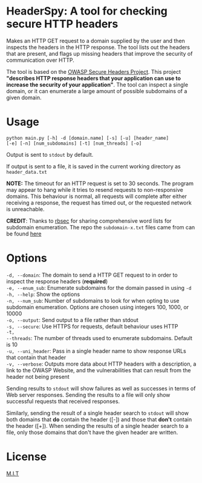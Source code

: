 # HeaderSpy: A tool for checking secure HTTP headers

Makes an HTTP GET request to a domain supplied by the user and then inspects the headers in the HTTP response. The tool 
lists out the headers that are present, and flags up missing headers that improve the security of communication over HTTP.

The tool is based on the <a href="https://owasp.org/www-project-secure-headers/">OWASP Secure Headers Project</a>. This
project **"describes HTTP response headers that your application can use to increase the security of your application"**.
The tool can inspect a single domain, or it can enumerate a large amount of possible subdomains of a given domain.

# Usage

<code>python main.py [-h] -d [domain.name] [-s] [-u] [header_name] [-e] [-n] [num_subdomains] [-t] [num_threads] [-o]</code>

Output is sent to <code>stdout</code> by default.

If output is sent to a file, it is saved in the current working directory as <code>header_data.txt</code>

**NOTE:** The timeout for an HTTP request is set to 30 seconds. The program may appear to hang while it tries to 
resend requests to non-responsive domains. This behaviour is normal, all requests will complete after either receiving 
a response, the request has timed out, or the requested network is unreachable. 

**CREDIT**: Thanks to <a href="https://github.com/rbsec/" target="_blank" rel="noopener noreferrer">rbsec</a> for 
sharing comprehensive word lists for subdomain enumeration. The repo the <code>subdomain-x.txt</code> files came 
from can be found <a href="https://github.com/rbsec/dnscan" target="_blank" rel="noopener noreferrer">here</a>

# Options

<code>-d, --domain</code>: The domain to send a HTTP GET request to in order to inspect the response headers (**required**)
</br>
<code>-e, --enum_sub</code>: Enumerate subdomains for the domain passed in using <code>-d</code> 
</br>
<code>-h, --help</code>: Show the options
</br>
<code>-n, --num_sub</code>: Number of subdomains to look for when opting to use subdomain enumeration. Options are 
chosen using integers 100, 1000, or 10000
</br>
<code>-o, --output</code>: Send output to a file rather than stdout
</br>
<code>-s, --secure</code>: Use HTTPS for requests, default behaviour uses HTTP 
</br>
<code>-t, --threads</code>: The number of threads used to enumerate subdomains. Default is 10
</br>
<code>-u, --uni_header</code>: Pass in a single header name to show response URLs that contain that header
</br>
<code>-v, --verbose</code>: Outputs more data about HTTP headers with a description, a link to the OWASP Website, and
the vulnerabilities that can result from the header not being present
</br>

Sending results to <code>stdout</code> will show failures as well as successes in terms of Web server responses.
Sending the results to a file will only show successful requests that received responses.

Similarly, sending the result of a single header search to <code>stdout</code> will show both domains that **do** 
contain the header ([-]) and those that **don't** contain the header ([+]). When sending the results of a single 
header search to a file, only those domains that don't have the given header are written.

# License

<a href="https://github.com/sedexdev/header_spy/blob/main/LICENSE">M.I.T</a>
